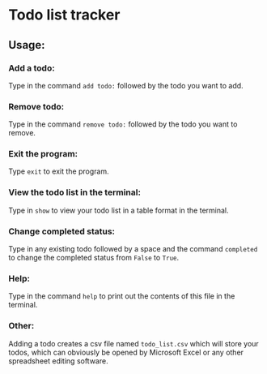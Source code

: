 # Todo list tracker
## Usage:
### Add a todo:
Type in the command `add todo:` followed by the todo you want to add.
### Remove todo:
Type in the command `remove todo:` followed by the todo you want to remove.
### Exit the program:
Type `exit` to exit the program.
### View the todo list in the terminal:
Type in `show` to view your todo list in a table format in the terminal.
### Change completed status:
Type in any existing todo followed by a space and the command `completed` to change the completed status from `False` to `True`.
### Help:
Type in the command `help` to print out the contents of this file in the terminal.
### Other:
Adding a todo creates a csv file named `todo_list.csv` which will store your todos, which can obviously be opened by Microsoft Excel or any other spreadsheet editing software.